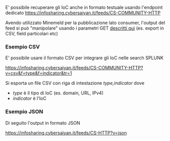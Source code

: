 E' possibile recuperare gli IoC anche in formato testuale usando l'endpoint dedicato
https://infosharing.cybersaiyan.it/feeds/CS-COMMUNITY-HTTP

Avendo utilizzato Minemeld per la pubblicazione lato consumer, l'output del feed si può "manipolare" usando i parametri GET [descritti qui](https://live.paloaltonetworks.com/t5/MineMeld-Articles/Parameters-for-the-output-feeds/ta-p/146170) (es. export in CSV, field particolari etc)

### Esempio CSV
E' possibile usare il formato CSV per integrare gli IoC nelle search SPLUNK

https://infosharing.cybersaiyan.it/feeds/CS-COMMUNITY-HTTP?v=csv&f=type&f=indicator&tr=1

Si esporta un file CSV con riga di intestazione _type,indicator_ dove
* _type_ è il tipo di IoC (es. domain, URL, IPv4)
* _indicator_ è l'IoC

### Esempio JSON
Di seguito l'output in formato JSON

https://infosharing.cybersaiyan.it/feeds/CS-HTTP?v=json
